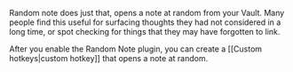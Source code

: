 Random note does just that, opens a note at random from your Vault. Many people find this useful for surfacing thoughts they had not considered in a long time, or spot checking for things that they may have forgotten to link.

After you enable the Random Note plugin, you can create a [[Custom hotkeys|custom hotkey]] that opens a note at random.
